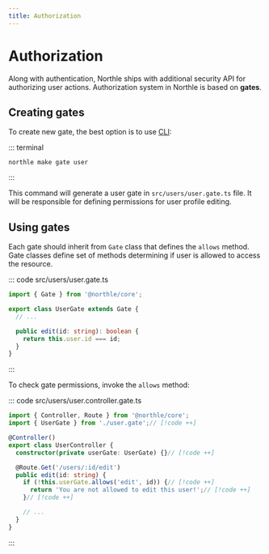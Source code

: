 ```yaml
---
title: Authorization
---
```


# Authorization

Along with authentication, Northle ships with additional security API for authorizing user actions. Authorization system in Northle is based on **gates**.

## Creating gates

To create new gate, the best option is to use [CLI](/docs/essentials/cli):

::: terminal
```shell
northle make gate user
```
:::

This command will generate a user gate in `src/users/user.gate.ts` file. It will be responsible for defining permissions for user profile editing.

## Using gates

Each gate should inherit from `Gate` class that defines the `allows` method. Gate classes define set of methods determining if user is allowed to access the resource.

::: code src/users/user.gate.ts
```ts
import { Gate } from '@northle/core';

export class UserGate extends Gate {
  // ...

  public edit(id: string): boolean {
    return this.user.id === id;
  }
}
```
:::

To check gate permissions, invoke the `allows` method:

::: code src/users/user.controller.gate.ts
```ts
import { Controller, Route } from '@northle/core';
import { UserGate } from './user.gate';// [!code ++]

@Controller()
export class UserController {
  constructor(private userGate: UserGate) {}// [!code ++]

  @Route.Get('/users/:id/edit')
  public edit(id: string) {
    if (!this.userGate.allows('edit', id)) {// [!code ++]
      return 'You are not allowed to edit this user!';// [!code ++]
    }// [!code ++]

    // ...
  }
}
```
:::
